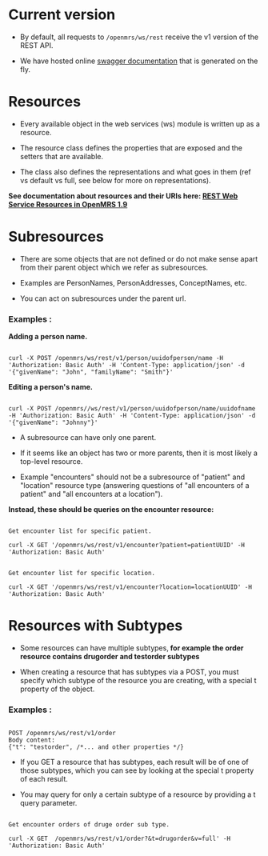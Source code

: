 # Current version

* By default, all requests to `/openmrs/ws/rest` receive the v1 version of the REST API.

* We have hosted online [swagger documentation](https://demo.openmrs.org/openmrs/module/webservices/rest/apiDocs.htm) that is 
generated on the fly.

# Resources

* Every available object in the web services (ws) module is written up as a resource. 

* The resource class defines the properties that are exposed and the setters that are available. 

* The class also defines the representations and what goes in them (ref vs default vs full, see below for more on representations).

<b>See documentation about resources and their URIs here: [REST Web Service Resources in OpenMRS 1.9](https://wiki.openmrs.org/display/docs/REST+Web+Service+Resources+in+OpenMRS+1.9)</b>


# Subresources

* There are some objects that are not defined or do not make sense apart from their parent object which we refer as subresources. 

* Examples are PersonNames, PersonAddresses, ConceptNames, etc. 

* You can act on subresources under the parent url.

### Examples :  

<b> Adding a person name. </b>

```console

curl -X POST /openmrs/ws/rest/v1/person/uuidofperson/name -H 'Authorization: Basic Auth' -H 'Content-Type: application/json' -d '{"givenName": "John", "familyName": "Smith"}'    
```

<b> Editing a person's name. </b>

```console

curl -X POST /openmrs//ws/rest/v1/person/uuidofperson/name/uuidofname -H 'Authorization: Basic Auth' -H 'Content-Type: application/json' -d '{"givenName": "Johnny"}'    
```

* A subresource can have only one parent. 

* If it seems like an object has two or more parents, then it is most likely a top-level resource. 

* Example "encounters" should not be a subresource of "patient" and "location" resource type (answering questions of "all encounters of a patient" and "all encounters at a location"). 

<b> Instead, these should be queries on the encounter resource: </b> 
 
 ```console
 
 Get encounter list for specific patient.
 
 curl -X GET '/openmrs/ws/rest/v1/encounter?patient=patientUUID' -H 'Authorization: Basic Auth'
 
```

 ```console
 
 Get encounter list for specific location.
 
 curl -X GET '/openmrs/ws/rest/v1/encounter?location=locationUUID' -H 'Authorization: Basic Auth'
 
```

# Resources with Subtypes

* Some resources can have multiple subtypes,<b> for example the order resource contains drugorder and testorder subtypes</b>

* When creating a resource that has subtypes via a POST, you must specify which subtype of the resource you are creating, 
with a special t property of the object.


### Examples :  

 ```console

POST /openmrs/ws/rest/v1/order
Body content:
{"t": "testorder", /*... and other properties */}

```

* If you GET a resource that has subtypes, each result will be of one of those subtypes, 
which you can see by looking at the special t property of each result. 

* You may query for only a certain subtype of a resource by providing a t query parameter. 

 ```console
 
 Get encounter orders of druge order sub type.
 
 curl -X GET  /openmrs/ws/rest/v1/order?&t=drugorder&v=full' -H 'Authorization: Basic Auth' 
```

